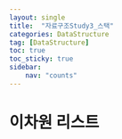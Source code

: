 ```yaml
---
layout: single
title:  "자료구조Study3_스택"
categories: DataStructure
tag: [DataStructure]
toc: true
toc_sticky: true
sidebar:
    nav: "counts"
---
```



# 이차원 리스트


